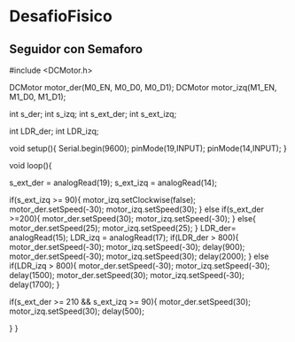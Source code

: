 # DesafioFisico
Seguidor con Semaforo
-------------------
#include <DCMotor.h>

DCMotor motor_der(M0_EN, M0_D0, M0_D1);
DCMotor motor_izq(M1_EN, M1_D0, M1_D1);

int s_der;
int s_izq;
int s_ext_der;
int s_ext_izq;


int LDR_der;
int LDR_izq;

void setup(){
Serial.begin(9600);
pinMode(19,INPUT);
pinMode(14,INPUT);
}

void loop(){

  s_ext_der = analogRead(19);
  s_ext_izq = analogRead(14);
  
  if(s_ext_izq >= 90){
     motor_izq.setClockwise(false);
     motor_der.setSpeed(-30);
     motor_izq.setSpeed(30);
  }
  else if(s_ext_der >=200){
     motor_der.setSpeed(30);
     motor_izq.setSpeed(-30);
 }
  else{
     motor_der.setSpeed(25);
     motor_izq.setSpeed(25);
}
  LDR_der= analogRead(15);
  LDR_izq = analogRead(17);
  if(LDR_der > 800){
     motor_der.setSpeed(-30);
     motor_izq.setSpeed(-30);
     delay(900);
     motor_der.setSpeed(-30);
     motor_izq.setSpeed(30);
     delay(2000);
 }
     else if(LDR_izq > 800){
       motor_der.setSpeed(-30);
       motor_izq.setSpeed(-30);
       delay(1500);
        motor_der.setSpeed(30);
        motor_izq.setSpeed(-30);
        delay(1700);
     }
     
   if(s_ext_der >= 210 && s_ext_izq >= 90){
        motor_der.setSpeed(30);
        motor_izq.setSpeed(30);
        delay(500);
   
   }
}
